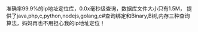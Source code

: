 准确率99.9%的ip地址定位库，0.0x毫秒级查询，数据库文件大小只有1.5M，
提供了java,php,c,python,nodejs,golang,c#查询绑定和Binary,B树,内存三种查询算法，妈妈再也不用担心我的ip地址定位！
